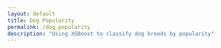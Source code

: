 ```yaml
---
layout: default
title: Dog Popularity
permalink: /dog_popularity
description: "Using XGBoost to classify dog breeds by popularity"
---
```


